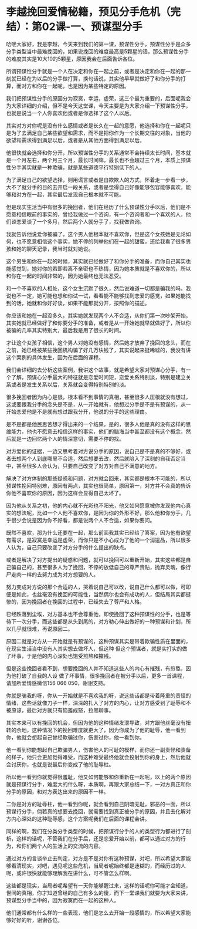 # 李越挽回爱情秘籍，预见分手危机（完结）：第02课-一、预谋型分手

哈喽大家好，我是李越，今天来到我们的第一课，预谋性分手，预谋性分手是众多分手类型当中最难挽回的，如果说挽回的难度最高是5颗星的话，那么预谋性分手的难度其实是10大10的5颗星，原因我会在后面告诉各位。

所谓预谋性分手就是一个人在决定和你在一起之前，或者是决定和你在一起的那一刻就已经在为以后的分手做打算，换句话说，其实他早早就做好了和你分手的打算，而对方和你在一起呢，也是因为某些特定的原因。

我们把预谋性分手的原因分为寂寞，幸运，虚荣，这三个最为重要的，后面呢我会为大家详细的介绍，但不是今天这堂课，今天主要是为大家介绍一下预谋性分手，也就是说当一个人你喜欢他或者是你选择了这个人以后。

其实对方对你呢是没有什么感情或者是长久在一起的意愿，他选择和你在一起呢只是为了去满足自己某些欲望和需求，而不是把你作为一个长期交往的对象，当他的欲望和需求得到满足以后，或者是从其他方面得到满足以后。

他很快就会选择和你分开，所以预谋性分手的关系通常不会持续太长时间，基本就是一个月左右，两个月三个月，最长时间嘛，最长也不会超过三个月，本质上预谋性分手其实就是一种欺骗，就是某些道德平行特别低下的人。

为了满足自己的欲望选择，则用谎言或者是自欺欺人的方式，怀着走一步看一步，大不了就分手的目的去开启一段关系，或者是觉得自己好像能够包容能够喜欢，能够和对方在一起，其实最后发现自己根本就不可能。

但是现实生活当中有很多的挽回者，他们在经历了什么预谋性分手以后，他们是不愿意相信眼前的事实的，曾经我做过一个咨询，有一个咨询者和一个喜欢的人，他们谈恋爱谈了一个多月，然后两个人就分手了，找我做咨询。

我就告诉他说爱你被骗了，这个男人他根本就不喜欢你，但是这个女孩她是无论如何，也不愿意相信这个事实，她不停的列举他们在一起的甜蜜，还给我看了很多男孩和她的聊天记录，我当时就对她说。

这个男生和你在一起的时候，其实就已经做好了和你分手的准备，而你自己其实也能感觉到，她对你的若即若离不亲密也不热情，因为她本质就是不喜欢你的，所以和你在一起的时间非常的，因为她最终也无法忍受。

和一个不喜欢的人相处，这个女生沉默了很久，然后说难道一切都是骗我的吗，我说也不一定，她可能也想和你试一试，看看能不能够找到恋爱的感觉，如果她能找到的话，她就和你好好谈，如果不能那就分开，按照你的描述。

你应该和她在一起没多久，其实她就发现两个人不合适，从你们第一次吵架开始，其实她就已经做好了和你要分手的准备，或者是从一开始她就早就做好了，所以你被骗的几率其实特别大，最后我是用了很长的时间。

才让这个女孩子相信，这个男人对她没有感情，然后她才放弃了挽回的念头，而在之前，她已经被某些挽回机构骗了好几万块钱了，其实说起来挺唏嘘的，我没有讲这个案例的具体发生，因为在后面的课程。

我们会详细的去分析这些案例，我讲这个故事，就是希望大家对预谋心分手，有一个了解，预谋心分手最大的特征就是恋爱时间短，恋爱关系特别淡，特别是建立关系或者是发生关系以后，关系就会变得特别特别的淡。

很多挽回者因为内心是很，根本看不到事情的真相，甚至很多人压根就没有想过，这或要跟我分手的念头是不是，从一开始就有，他想过分手是不是有预谋的，从一开始恋爱他是不是就有想过跟我分开，他说的分手的这些理由。

是不是都是他民思苦想才得出来的一个结果，是的，很多人他是真的没有这样的思维能力，他也不愿意去相信这样的事实，他们的脑海当中甚至都没有这个概念，然后就是一边回忆两个人的情深意切，需要不停的找。

对方爱他的证据，一边又思考着对方说分手的原因，说自己是不是真的不够好，或者去想两个人到底哪里不合适，然后想要去改，然后就陷入了深刻的自我否定当中，甚至很多人会认为，只要自己改变了对方对自己不满意的地方。

解决了对方体制的那些疑惑和问题，对方就会回来，其实都是根本不可能的，所以预谋性挽回特别难，原因有两点，其实也很简单，原因第一，对方并不会真的告诉你他不喜欢你的原因，因为这样会显得自己太坏了。

因为他从关系之初，他的内心就不光彩也不阳光，他又如何愿意被你发现他内心真实的想法呢，比如一个人他不喜欢你，是因为你的外形不好，那么他和你分手，几乎很少会说是因为你不好看，都是说两个人不合适，如果你要问。

既然不喜欢，那为什么还要在一起，那么前面我其实已经给了答案，因为他有欲望有需求，是寂寞是幸运是虚荣，而你只是不小心成为了他的一个消遣品，所以很多人认为，自己只要改变了对方分手的什么提出的缺点。

或者是解决了对方提出的疑惑和问题，就可以挽回可以重新开始，其实这些都是自己骗自己的，甚至很多人为了挽回，不停的放低自己的尊严贵贴，抛弃灵魂，像行尸走肉一样的去努力成为对方想要的人。

努力变成对方说的那个合适的人，哭着说自己可以改，说自己什么都可以做，可即便是如此，也丝毫没有挽回的可能性，当然偶尔也会有成功的人，但结局其实都挺惨的，因为挽回者在挽回的过程中，已经失去了尊严和人格。

已经跌落到尘埃，对方基本也不会尊重他，即使挽回了这种预谋性的分手，也是等待下一次分手，而这些都是从头到尾的，对方勒心伸出做好的一种预谋和计划，所以几乎就很难，再说原因二。

原因二就是对方从一开始就是有预谋的，这种预谋其实是带着欺骗性质在里面的，在现实生活当中没有人其实想去做坏人，但这种 但这个预谋者，就是实打实的做了坏事，于是他的内心深处也饱受煎熬和摧残。

但是这些挽回者看不到，想要挽回的人并不知道这些人的内心有摧残，有煎熬，因为他打破了自我的人设 做了坏事情，很多挽回者在被分手以后，更多一首课程，请加所爱情感微信156 066 050，谢谢支持。

你就是骗我的呀，你从一开始就是不喜欢我的呀，说这些话都是带着隆重的责怪的情绪，这些话就像刀子一样，深深的扎入了对方的内心，让对方感受到了耻辱和不被原谅，最后对方就只有恼羞成怒，拉黑聊事。

其实本来可以有挽回的机会，但因为他的这种情绪发泄导致，对方跟他丝毫没有扭转的余地，这种情况下的挽回难度就更大了，因为你成为了他的耻辱，他一看到你，他就会想起自己曾经欺骗过你，伤害过你，他一看到你。

他一看到你能想起自己欺骗男人，伤害他人的可耻的模样，而你还一副责怪和责备的样子，他只会更加觉得难受，而这种难受最终他就会投射到你的身上，然后他就会讨厌你，也就是说最后你变成了他的耻辱柱。

所以他一看到你就觉得很羞耻，他又如何能够和你重新在一起呢，以上的两个原因就是预谋行分手，难度大的什么呀，本质啊，再跟大家总结一下，一对方真正和你分手的原因，和对方表达出来的原因不一样。

二你是对方的耻辱柱，他一看到你呢，就会看到自己阴暗无耻，邪恶的一面，所以预谋行分手，倘若真的想要去挽回，就需要找到真正被分手的原因，并且去化解对方内心深处的这种耻辱感，这个方案呢我们在后面的课程会讲。

同样的啊，我们在分类分手类型的时候，把预谋行分手的人的类型行为都进行了剖析，这样的话呢，不管我们在分手后，还是恋爱开始以前，都可以通过对方的行为，和你们两个人的生活上的交流的内容。

通过对方的言谈举止去判定，对方是不是对你有这种预谋，对吧，所以希望大家能够看清现实，对吧，遇见呢这些危机，当局者呢始终都是迷糊的，而经历过的人呢，或许很快就能够理解我在讲什么，可不管怎么样啊。

这些都是现实，当局者呢希望有一天你能够醒过来，这样的话呢你可能才会知道，世间的真相，你才知道曾经的自己有多么的傻，而下一堂课我们就要为大家来讲，预谋型分手当中的，因为寂寞而在一起的这种人。

他们通常都有什么样的一些表现，他们是怎么去开始一段感情的，所以希望大家能够好好的听，谢谢各位。
